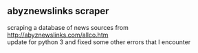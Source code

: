 ## abyznewslinks scraper
scraping a database of news sources from http://abyznewslinks.com/allco.htm  
update for python 3 and fixed some other errors that I encounter  
